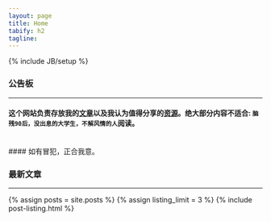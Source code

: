 ```yaml
---
layout: page
title: Home
tabify: h2
tagline: 
---
```

{% include JB/setup %}


### 公告板
---
#### 这个网站负责存放我的[文章](pages/wiki.html)以及我认为值得分享的[资源](archieve.html)。绝大部分内容不适合: `脑残90后，没出息的大学生，不解风情的人`阅读。

<br />
#### 如有冒犯，正合我意。



<br />

### 最新文章
---
<!--- ALTERNATIVE TO SHOW POSTS
{% for post in site.posts %}
    <li><span>{{ post.date | date_to_string }}</span>  : <a href="{{ BASE_PATH }}{{ post.url }}">{{ post.title }}</a></li>
  {% endfor %}
-->

{% assign posts = site.posts %}
{% assign listing_limit = 3 %}
{% include post-listing.html %}


